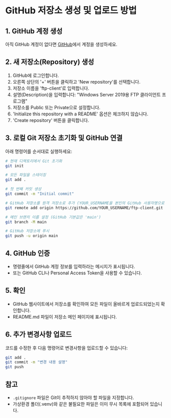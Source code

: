 # GitHub 저장소 생성 및 업로드 방법

## 1. GitHub 계정 생성
아직 GitHub 계정이 없다면 [GitHub](https://github.com)에서 계정을 생성하세요.

## 2. 새 저장소(Repository) 생성
1. GitHub에 로그인합니다.
2. 오른쪽 상단의 '+' 버튼을 클릭하고 'New repository'를 선택합니다.
3. 저장소 이름을 'ftp-client'로 입력합니다.
4. 설명(Description)을 입력합니다: "Windows Server 2019용 FTP 클라이언트 프로그램"
5. 저장소를 Public 또는 Private으로 설정합니다.
6. 'Initialize this repository with a README' 옵션은 체크하지 않습니다.
7. 'Create repository' 버튼을 클릭합니다.

## 3. 로컬 Git 저장소 초기화 및 GitHub 연결
아래 명령어를 순서대로 실행하세요:

```bash
# 현재 디렉토리에서 Git 초기화
git init

# 모든 파일을 스테이징
git add .

# 첫 번째 커밋 생성
git commit -m "Initial commit"

# GitHub 저장소를 원격 저장소로 추가 (YOUR_USERNAME을 본인의 GitHub 사용자명으로 변경)
git remote add origin https://github.com/YOUR_USERNAME/ftp-client.git

# 메인 브랜치 이름 설정 (GitHub 기본값은 'main')
git branch -M main

# GitHub 저장소에 푸시
git push -u origin main
```

## 4. GitHub 인증
- 명령줄에서 GitHub 계정 정보를 입력하라는 메시지가 표시됩니다.
- 또는 GitHub CLI나 Personal Access Token을 사용할 수 있습니다.

## 5. 확인
- GitHub 웹사이트에서 저장소를 확인하여 모든 파일이 올바르게 업로드되었는지 확인합니다.
- README.md 파일이 저장소 메인 페이지에 표시됩니다.

## 6. 추가 변경사항 업로드
코드를 수정한 후 다음 명령어로 변경사항을 업로드할 수 있습니다:

```bash
git add .
git commit -m "변경 내용 설명"
git push
```

## 참고
- `.gitignore` 파일은 Git이 추적하지 않아야 할 파일을 지정합니다.
- 가상환경 폴더(.venv)와 같은 불필요한 파일은 이미 무시 목록에 포함되어 있습니다.
